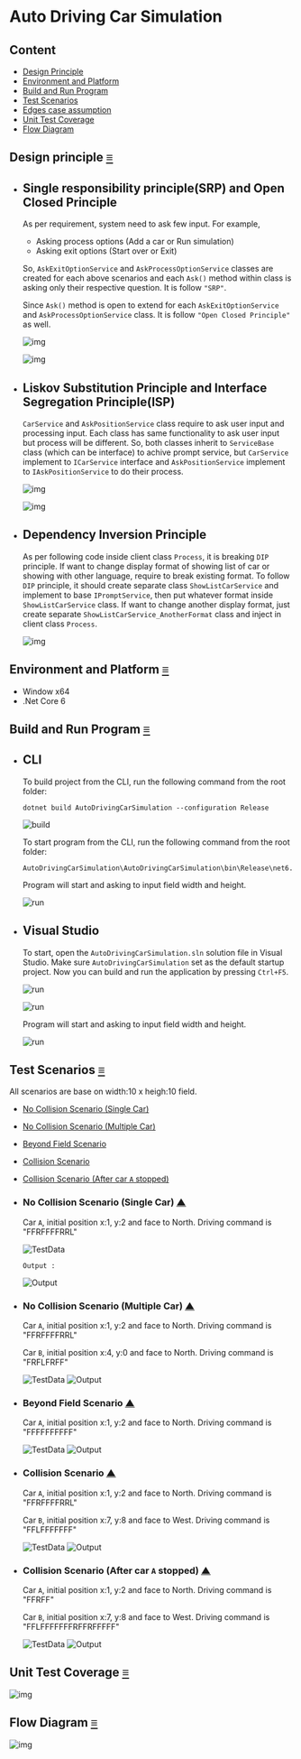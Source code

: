 
# Auto Driving Car Simulation
## Content
  - [Design Principle](#design-principle-≡)    
  - [Environment and Platform](#environment-and-platform-≡)
  - [Build and Run Program](#build-and-run-program-≡)
  - [Test Scenarios](#test-scenarios-≡)
  - [Edges case assumption](#collision-scenario-after-car-a-stopped-▲)
  - [Unit Test Coverage](#unit-test-coverage-≡)
  - [Flow Diagram](#flow-diagram-≡)

## Design principle [≡](#content)
- Single responsibility principle(SRP) and Open Closed Principle
  -
  As per requirement, system need to ask few input. For example,
    - Asking process options (Add a car or Run simulation)
    - Asking exit options (Start over or Exit)

  So, `AskExitOptionService` and `AskProcessOptionService` classes are created for each above scenarios and each `Ask()` method within class is asking only their respective question. It is follow `"SRP"`.

  Since `Ask()` method is open to extend for each `AskExitOptionService` and `AskProcessOptionService` class. It is follow `"Open Closed Principle"` as well.
  
  ![img](./Doc/Design-Principle/AskProcessOptionService.png) 

  ![img](./Doc/Design-Principle/AskExitOptionService.png)

- Liskov Substitution Principle and Interface Segregation Principle(ISP)
  -
  `CarService` and `AskPositionService` class require to ask user input and processing input. Each class has same functionality to ask user input but process will be different. So, both classes inherit to `ServiceBase` class (which can be interface) to achive prompt service, but `CarService` implement to `ICarService` interface and `AskPositionService` implement to `IAskPositionService` to do their process.

  ![img](./Doc/Design-Principle/CarService.png)

  ![img](./Doc/Design-Principle/AskPositionService.png)

- Dependency Inversion Principle
  -
  As per following code inside client class `Process`, it is breaking `DIP` principle. If want to change display format of showing list of car or showing with other language, require to break existing format. To follow `DIP` principle, it should create separate class `ShowListCarService` and implement to base `IPromptService`, then put whatever format inside `ShowListCarService` class. If want to change another display format, just create separate `ShowListCarService_AnotherFormat` class and inject in client class `Process`. 

  ![img](./Doc/Design-Principle/DIP.png)

## Environment and Platform [≡](#content)
- Window x64
- .Net Core 6

## Build and Run Program [≡](#content)
  - CLI
    -
    To build project from the CLI, run the following command from the root folder:

    ```
    dotnet build AutoDrivingCarSimulation --configuration Release
    ```
    ![build](./Doc/BuildAndRun/build.png)

    To start program from the CLI, run the following command from the root folder:
    ```
    AutoDrivingCarSimulation\AutoDrivingCarSimulation\bin\Release\net6.0\AutoDrivingCarSimulation.exe
    ```
    Program will start and asking to input field width and height.

    ![run](./Doc/BuildAndRun/run.png)

- Visual Studio
  -
  To start, open the `AutoDrivingCarSimulation.sln` solution file in Visual Studio. Make sure `AutoDrivingCarSimulation` set as the default startup project. Now you can build and run the application by pressing `Ctrl+F5`.

  ![run](./Doc/BuildAndRun/solution-file.png)

  ![run](./Doc/BuildAndRun/set-default.png)

  Program will start and asking to input field width and height.

    ![run](./Doc/BuildAndRun/run.png)








## Test Scenarios [≡](#content)
All scenarios are base on width:10 x heigh:10 field.
- [No Collision Scenario (Single Car)](#no-collision-scenario-single-car-▲)
- [No Collision Scenario (Multiple Car)](#no-collision-scenario-multiple-car-▲)
- [Beyond Field Scenario](#beyond-field-scenario-▲)
- [Collision Scenario](#collision-scenario-▲)
- [Collision Scenario (After car `A` stopped)](#collision-scenario-after-car-a-stopped-▲)

- ### No Collision Scenario (Single Car) [▲](#test-scenarios-≡)
  Car `A`, initial position x:1, y:2 and face to North. Driving command is "FFRFFFFRRL"

  ![TestData](./Doc/TestScenarios/ValidSingleCar/TestData.png)

  `Output :`

  ![Output](./Doc/TestScenarios/ValidSingleCar/Output.png)


- ### No Collision Scenario (Multiple Car) [▲](#test-scenarios-≡)
  Car `A`, initial position x:1, y:2 and face to North. Driving command is "FFRFFFFRRL"

  Car `B`, initial position x:4, y:0 and face to North. Driving command is "FRFLFRFF"

  ![TestData](./Doc/TestScenarios/ValidMultipleCar/TestData.png)
  ![Output](./Doc/TestScenarios/ValidMultipleCar/Output.png)

- ### Beyond Field Scenario [▲](#test-scenarios-≡)
  Car `A`, initial position x:1, y:2 and face to North. Driving command is "FFFFFFFFFF"

  ![TestData](./Doc/TestScenarios/BeyondField/TestData.png)
  ![Output](./Doc/TestScenarios/BeyondField/Output.png)

- ### Collision Scenario [▲](#test-scenarios-≡)
  Car `A`, initial position x:1, y:2 and face to North. Driving command is "FFRFFFFRRL"

  Car `B`, initial position x:7, y:8 and face to West. Driving command is "FFLFFFFFFF"

  ![TestData](./Doc/TestScenarios/Collide1/TestData.png)
  ![Output](./Doc/TestScenarios/Collide1/Output.png)

- ### Collision Scenario (After car `A` stopped) [▲](#test-scenarios-≡)
  Car `A`, initial position x:1, y:2 and face to North. Driving command is "FFRFF"

  Car `B`, initial position x:7, y:8 and face to West. Driving command is "FFLFFFFFFFRFFRFFFFF"

  ![TestData](./Doc/TestScenarios/CollideAfterStop/TestData.png)
  ![Output](./Doc/TestScenarios/CollideAfterStop/Output.png)

## Unit Test Coverage [≡](#content)
![img](./Doc/TestScenarios/UnitTestCoverage.png)

## Flow Diagram [≡](#content)
![img](./Doc/ProcessFlow.drawio.png)
